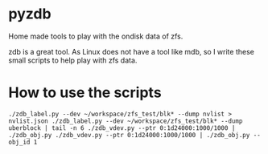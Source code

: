 # pyzdb
Home made tools to play with the ondisk data of zfs.

zdb is a great tool.
As Linux does not have a tool like mdb, so I write these small scripts to help play with zfs data.

# How to use the scripts
`./zdb_label.py --dev ~/workspace/zfs_test/blk* --dump nvlist > nvlist.json
./zdb_label.py --dev ~/workspace/zfs_test/blk* --dump uberblock | tail -n 6
./zdb_vdev.py --ptr 0:1d24000:1000/1000 | ./zdb_obj.py
./zdb_vdev.py --ptr 0:1d24000:1000/1000 | ./zdb_obj.py --obj_id 1`
